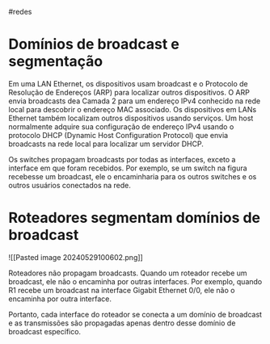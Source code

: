 #redes 
# Domínios de broadcast e segmentação

Em uma LAN Ethernet, os dispositivos usam broadcast e o Protocolo de Resolução de Endereços (ARP) para localizar outros dispositivos. O ARP envia broadcasts dea Camada 2 para um endereço IPv4 conhecido na rede local para descobrir o endereço MAC associado. Os dispositivos em LANs Ethernet também localizam outros dispositivos usando serviços. Um host normalmente adquire sua configuração de endereço IPv4 usando o protocolo DHCP (Dynamic Host Configuration Protocol) que envia broadcasts na rede local para localizar um servidor DHCP.

Os switches propagam broadcasts por todas as interfaces, exceto a interface em que foram recebidos. Por exemplo, se um switch na figura recebesse um broadcast, ele o encaminharia para os outros switches e os outros usuários conectados na rede.

# Roteadores segmentam domínios de broadcast

![[Pasted image 20240529100602.png]]

Roteadores não propagam broadcasts. Quando um roteador recebe um broadcast, ele não o encaminha por outras interfaces. Por exemplo, quando R1 recebe um broadcast na interface Gigabit Ethernet 0/0, ele não o encaminha por outra interface.

Portanto, cada interface do roteador se conecta a um domínio de broadcast e as transmissões são propagadas apenas dentro desse domínio de broadcast específico.
